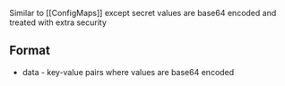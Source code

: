 
Similar to [[ConfigMaps]] except secret values are base64 encoded and treated with extra security

## Format
 - data - key-value pairs where values are base64 encoded